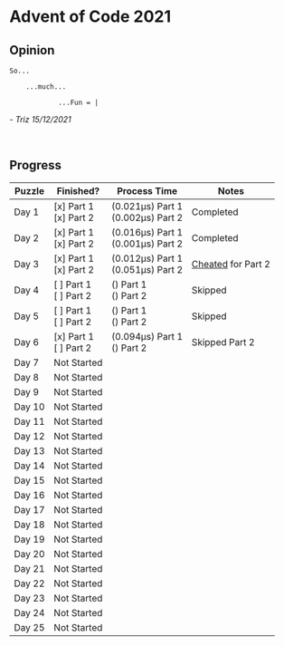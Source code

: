 # Advent of Code 2021
## __Opinion__
    So...
        
        ...much...

                ...Fun = |
*- Triz 15/12/2021*

<br/>

## __Progress__

| Puzzle | Finished? | Process Time | Notes |
|--------|-----------|--------------|-------|
| Day 1  | [x] Part 1<br/>[x] Part 2 | (0.021µs) Part 1 <br/>(0.002µs) Part 2 | Completed |
| Day 2  | [x] Part 1<br/>[x] Part 2 | (0.016µs) Part 1 <br/>(0.001µs) Part 2 | Completed |
| Day 3  | [x] Part 1<br/>[x] Part 2 | (0.012µs) Part 1 <br/>(0.051µs) Part 2 | [Cheated](https://github.com/itsjusttriz/AdventOfCode/blob/0ba9757da2eedc35c187db3617db3ac80e87e540/src/2021/Day3.js#L63-L68) for Part 2 |
| Day 4  | [ ] Part 1<br/>[ ] Part 2 | () Part 1 <br/>() Part 2 | Skipped |
| Day 5  | [ ] Part 1<br/>[ ] Part 2 | () Part 1 <br/>() Part 2 | Skipped |
| Day 6  | [x] Part 1<br/>[ ] Part 2 | (0.094µs) Part 1 <br/>() Part 2 | Skipped Part 2|
| Day 7  | Not Started |
| Day 8  | Not Started |
| Day 9  | Not Started |
| Day 10  | Not Started |
| Day 11 | Not Started |
| Day 12 | Not Started |
| Day 13 | Not Started |
| Day 14 | Not Started |
| Day 15 | Not Started |
| Day 16 | Not Started |
| Day 17 | Not Started |
| Day 18 | Not Started |
| Day 19 | Not Started |
| Day 20 | Not Started |
| Day 21 | Not Started |
| Day 22 | Not Started |
| Day 23 | Not Started |
| Day 24 | Not Started |
| Day 25 | Not Started |